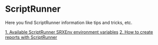 # ScriptRunner
Here you find ScriptRunner information like tips and tricks, etc.

[1. Available ScriptRunner SRXEnv environment variables](https://github.com/HeikoBrenn/ScriptRunner/wiki/ScriptRunner-SRXEnv-environment-variable)
[2. How to create reports with ScriptRunner](https://github.com/HeikoBrenn/ScriptRunner/wiki/ScriptRunner-SRXEnv-environment-variable)
